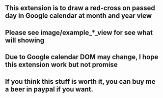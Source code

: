 ## This extension is to draw a red-cross on passed day in Google calendar at month and year view

## Please see image/example_*_view for see what will showing

## Due to Google calendar DOM may change, I hope this extension work but not promise

## If you think this stuff is worth it, you can buy me a beer in paypal if you want.